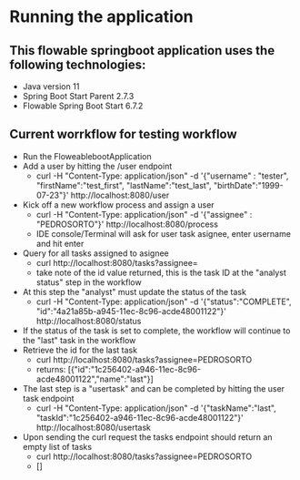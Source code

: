 # Running the application

## This flowable springboot application uses the following technologies:
- Java version 11
- Spring Boot Start Parent 2.7.3
- Flowable Spring Boot Start 6.7.2

## Current worrkflow for testing workflow
- Run the FloweablebootApplication
- Add a user by hitting the /user endpoint
    - curl -H "Content-Type: application/json" -d '{"username" : "tester", "firstName":"test_first", "lastName":"test_last", "birthDate":"1999-07-23"}' http://localhost:8080/user
- Kick off a new workflow process and assign a user
    - curl -H "Content-Type: application/json" -d '{"assignee" : "PEDROSORTO"}' http://localhost:8080/process
    - IDE console/Terminal will ask for user task asignee, enter username and hit enter
- Query for all tasks assigned to asignee
    - curl http://localhost:8080/tasks\?assignee\=<username>
    - take note of the id value returned, this is the task ID at the "analyst status" step in the workflow
- At this step the "analyst" must update the status of the task
    - curl -H "Content-Type: application/json" -d '{"status":"COMPLETE", "id":"4a21a85b-a945-11ec-8c96-acde48001122"}' http://localhost:8080/status
- If the status of the task is set to complete, the workflow will continue to the "last" task in the workflow
- Retrieve the id for the last task
    - curl http://localhost:8080/tasks\?assignee\=PEDROSORTO
    - returns: [{"id":"1c256402-a946-11ec-8c96-acde48001122","name":"last"}]
- The last step is a "usertask" and can be completed by hitting the user task endpoint
    - curl -H "Content-Type: application/json" -d '{"taskName":"last", "taskId":"1c256402-a946-11ec-8c96-acde48001122"}' http://localhost:8080/usertask
- Upon sending the curl request the tasks endpoint should return an empty list of tasks
    - curl http://localhost:8080/tasks\?assignee\=PEDROSORTO
    - []